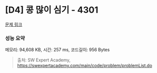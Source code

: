 # [D4] 콩 많이 심기 - 4301 

[문제 링크](https://swexpertacademy.com/main/code/problem/problemDetail.do?contestProbId=AWLv-yZah48DFAVV) 

### 성능 요약

메모리: 94,608 KB, 시간: 257 ms, 코드길이: 956 Bytes



> 출처: SW Expert Academy, https://swexpertacademy.com/main/code/problem/problemList.do